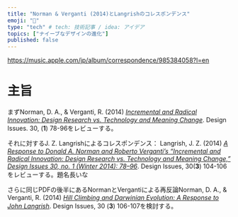 ```yaml
---
title: "Norman & Verganti (2014)とLangrishのコレスポンデンス"
emoji: "🦁"
type: "tech" # tech: 技術記事 / idea: アイデア
topics: ["ナイーブなデザインの進化"]
published: false
---
```


https://music.apple.com/jp/album/correspondence/985384058?l=en

# 主旨

まずNorman, D. A., & Verganti, R. (2014) [_Incremental and Radical Innovation: Design Research vs. Technology and Meaning Change_](http://www.verganti.com/wp-content/uploads/2017/01/NormanVerganti.pdf). Design Issues. 30, (**1**) 78-96をレビューする。

それに対するJ. Z. Langrishによるコレスポンデンス： Langrish, J. Z. (2014) [_A Response to Donald A. Norman and Roberto Verganti’s “Incremental and Radical Innovation: Design Research vs. Technology and Meaning Change,” Design Issues 30, no. 1 (Winter 2014): 78–96_](https://escholarship.org/content/qt4240b4hs/qt4240b4hs_noSplash_bb0523403c2e77e1e619874dc6f3d2ae.pdf). Design Issues, 30(**3**) 104-106をレビューする。題名長いな

さらに同じPDFの後半にあるNormanとVergantiによる再反論Norman, D. A., & Verganti, R. (2014) [_Hill Climbing and Darwinian Evolution: A Response to John Langrish_](https://escholarship.org/content/qt4240b4hs/qt4240b4hs_noSplash_bb0523403c2e77e1e619874dc6f3d2ae.pdf). Design Issues, 30 (**3**) 106-107を検討する。